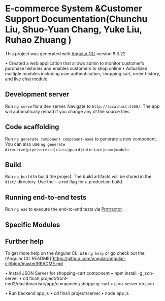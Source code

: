 #  E-commerce System &Customer Support Documentation(Chunchu Liu, Shuo-Yuan Chang, Yuke Liu, Ruhao Zhuang )

This project was generated with [Angular CLI](https://github.com/angular/angular-cli) version 8.3.22.

•	Created a web application that allows admin to monitor customer’s purchase histories and enables customers to shop online
•	Actualized multiple modules including user authentication, shopping cart, order history, and live chat module


## Development server

Run `ng serve` for a dev server. Navigate to `http://localhost:4200/`. The app will automatically reload if you change any of the source files.

## Code scaffolding

Run `ng generate component component-name` to generate a new component. You can also use `ng generate directive|pipe|service|class|guard|interface|enum|module`.

## Build

Run `ng build` to build the project. The build artifacts will be stored in the `dist/` directory. Use the `--prod` flag for a production build.

## Running end-to-end tests

Run `ng e2e` to execute the end-to-end tests via [Protractor](http://www.protractortest.org/).

## Specific Modules



## Further help

To get more help on the Angular CLI use `ng help` or go check out the [Angular CLI README](https://github.com/angular/angular-cli/blob/master/README.md

• Install JSON Server for shopping-cart component
• npm install -g json-server
• cd final\ project/front-end2/dashboardsrc/app/component/shopping-cart
• json-server db.json

• Run backend app.js
• cd final\ project/server
• node app.js





<!-- git init -->
<!-- git remote add orgin https://github.com/antonio-chang/web-front.git -->
<!-- git add --all -->
<!-- git commit -m with_new_read_me -->
<!-- git remote -v -->
<!-- git push -u orgin master -->